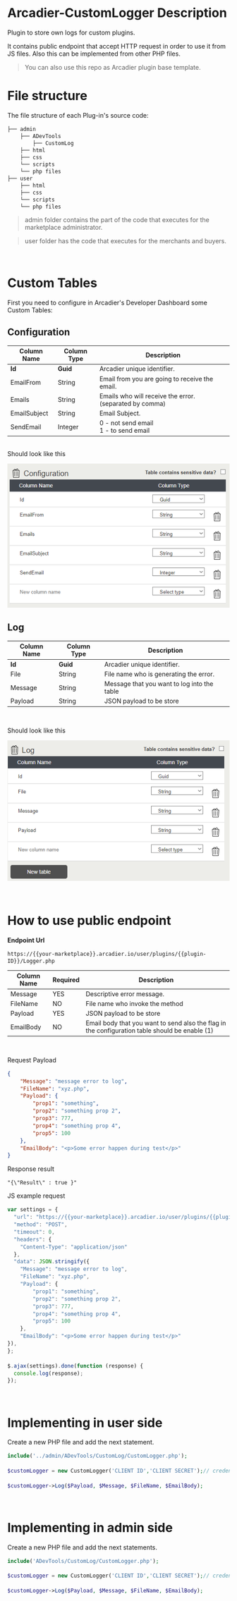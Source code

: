 # Arcadier-CustomLogger Description
Plugin to store own logs for custom plugins. 

It contains public endpoint that accept HTTP request in order to use it from JS files. Also this can be implemented from other PHP files.

> You can also use this repo as Arcadier plugin base template.

# File structure
The file structure of each Plug-in's source code:

>
    ├── admin                    
        ├── ADevTools
            ├── CustomLog
        ├── html
        ├── css
        └── scripts                
        └── php files                
    ├── user                   
        ├── html
        ├── css
        └── scripts 
        └── php files 

> admin folder contains the part of the code that executes for the marketplace administrator. 

> user folder has the code that executes for the merchants and buyers.

<br>

# Custom Tables

First you need to configure in Arcadier's Developer Dashboard some Custom Tables:


## Configuration

Column Name   | Column Type   | Description 
------------- | ------------- | -------------
**Id**        | **Guid**      | Arcadier unique identifier.
EmailFrom     | String        | Email from you are going to receive the email.
Emails        | String        | Emails who will receive the error.(separated by comma)
EmailSubject  | String        | Email Subject.
SendEmail     | Integer       | 0 - not send email <br> 1 - to send email


<br>
Should look like this

<br>

![custom table configuration](images/ct-Configuration.png)

## Log

Column Name   | Column Type   | Description 
------------- | ------------- | -------------
**Id**        | **Guid**      | Arcadier unique identifier.
File          | String        | File name who is generating the error.
Message       | String        | Message that you want to log into the table
Payload       | String        | JSON payload to be store

<br>

Should look like this
<br>

![custom table log](images/ct-Log.png)

<br>

# How to use public endpoint

**Endpoint Url**

``` Endpoint
https://{{your-marketplace}}.arcadier.io/user/plugins/{{plugin-ID}}/Logger.php
```

Column Name   | Required      | Description 
------------- | ------------- | -------------
Message       | YES           | Descriptive error message.
FileName      | NO            | File name who invoke the method 
Payload       | YES           | JSON payload to be store 
EmailBody     | NO            | Email body that you want to send also the flag in the configuration table should be enable (1)

<br>

Request Payload
```json
{
    "Message": "message error to log",
    "FileName": "xyz.php",
    "Payload": {
        "prop1": "something",
        "prop2": "something prop 2",
        "prop3": 777,
        "prop4": "something prop 4",
        "prop5": 100
    },
    "EmailBody": "<p>Some error happen during test</p>" 
}
```
Response result
```text
"{\"Result\" : true }"
```

JS example request
```javascript
var settings = {
  "url": "https://{{your-marketplace}}.arcadier.io/user/plugins/{{plugin-ID}}/Logger.php",
  "method": "POST",
  "timeout": 0,
  "headers": {
    "Content-Type": "application/json"
  },
  "data": JSON.stringify({
    "Message": "message error to log",
    "FileName": "xyz.php",
    "Payload": {
        "prop1": "something",
        "prop2": "something prop 2",
        "prop3": 777,
        "prop4": "something prop 4",
        "prop5": 100
    },
    "EmailBody": "<p>Some error happen during test</p>" 
}),
};

$.ajax(settings).done(function (response) {
  console.log(response);
});
```

<br>

# Implementing in user side

Create a new PHP file and add the next statement.

```php
include('../admin/ADevTools/CustomLog/CustomLogger.php');

$customLogger = new CustomLogger('CLIENT ID','CLIENT SECRET');// credentials from your marketplace

$customLogger->Log($Payload, $Message, $FileName, $EmailBody);
```

<br>

# Implementing in admin side

Create a new PHP file and add the next statements.

```php
include('ADevTools/CustomLog/CustomLogger.php');

$customLogger = new CustomLogger('CLIENT ID','CLIENT SECRET');// credentials from your marketplace

$customLogger->Log($Payload, $Message, $FileName, $EmailBody);
```
